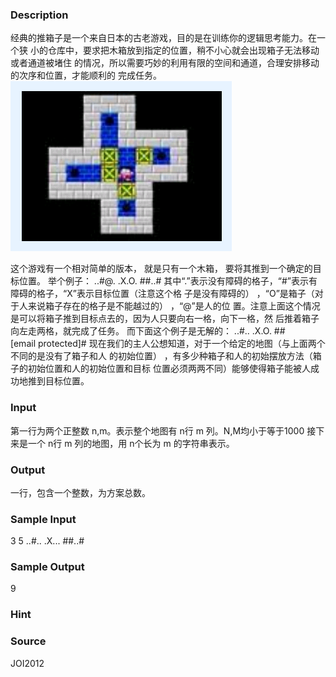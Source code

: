 
### Description
经典的推箱子是一个来自日本的古老游戏，目的是在训练你的逻辑思考能力。在一个狭
小的仓库中，要求把木箱放到指定的位置，稍不小心就会出现箱子无法移动或者通道被堵住
的情况，所以需要巧妙的利用有限的空间和通道，合理安排移动的次序和位置，才能顺利的
完成任务。
![](/JudgeOnline/upload/201509/aa.PNG)

这个游戏有一个相对简单的版本， 就是只有一个木箱， 要将其推到一个确定的目标位置。
举个例子：
..#@.
.X.O.
##..#
其中“.”表示没有障碍的格子，“#”表示有障碍的格子，“X”表示目标位置（注意这个格
子是没有障碍的） ，“O”是箱子（对于人来说箱子存在的格子是不能越过的） ，“@”是人的位
置。注意上面这个情况是可以将箱子推到目标点去的，因为人只要向右一格，向下一格，然
后推着箱子向左走两格，就完成了任务。
而下面这个例子是无解的：
..#..
.X.O.
##[email protected]#
现在我们的主人公想知道，对于一个给定的地图（与上面两个不同的是没有了箱子和人
的初始位置） ，有多少种箱子和人的初始摆放方法（箱子的初始位置和人的初始位置和目标
位置必须两两不同）能够使得箱子能被人成功地推到目标位置。

### Input
第一行为两个正整数 n,m。表示整个地图有 n行 m 列。N,M均小于等于1000
接下来是一个 n行 m 列的地图，用 n个长为 m 的字符串表示。

### Output
一行，包含一个整数，为方案总数。

### Sample Input
3 5
..#..
.X...
##..#

### Sample Output
9
### Hint

### Source
JOI2012
